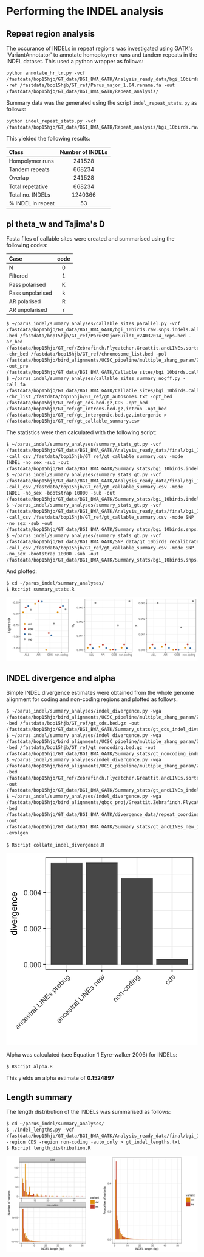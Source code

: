 # Performing the INDEL analysis

## Repeat region analysis

The occurance of INDELs in repeat regions was investigated using GATK's 'VariantAnnotator' to annotate homoploymer runs and tandem repeats in the INDEL dataset. This used a python wrapper as follows:

```
python annotate_hr_tr.py -vcf /fastdata/bop15hjb/GT_data/BGI_BWA_GATK/Analysis_ready_data/bgi_10birds.raw.snps.indels.all_sites.rawindels.recalibrated.filtered_t99.0.pass.maxlength50.biallelic.coveragefiltered.pass.repeatfilter.pass.vcf -ref /fastdata/bop15hjb/GT_ref/Parus_major_1.04.rename.fa -out /fastdata/bop15hjb/GT_data/BGI_BWA_GATK/Repeat_analysis/
```
Summary data was the generated using the script ```indel_repeat_stats.py``` as follows:

```
python indel_repeat_stats.py -vcf /fastdata/bop15hjb/GT_data/BGI_BWA_GATK/Repeat_analysis/bgi_10birds.raw.snps.indels.all_sites.rawindels.recalibrated.filtered_t99.0.pass.maxlength50.biallelic.coveragefiltered.pass.repeatfilter.pass.hr.tr.vcf
```

This yielded the following results:

|Class	          |Number of INDELs|
|:----------------|:--------------:|
|Hompolymer runs	|241528          |
|Tandem repeats	  |668234          |
|Overlap	        |241528          |
|Total repetative	|668234          |
|Total no. INDELs	|1240366         | 
|% INDEL in repeat|53              |


## pi theta_w and Tajima's D

Fasta files of callable sites were created and summarised using the following codes:

| Case            | code  |
|:----------------|:-----:|
| N               | 0     |
| Filtered        | 1     |
| Pass polarised  | K     |
| Pass unpolarised| k     |
| AR polarised    | R     |
| AR unpolarised  | r     |

```
$ ~/parus_indel/summary_analyses/callable_sites_parallel.py -vcf /fastdata/bop15hjb/GT_data/BGI_BWA_GATK/bgi_10birds.raw.snps.indels.all_sites.vcf.bgz -bed /fastdata/bop15hjb/GT_ref/ParusMajorBuild1_v24032014_reps.bed -ar_bed /fastdata/bop15hjb/GT_ref/Zebrafinch.Flycatcher.Greattit.ancLINEs.sorted.bed.gz -chr_bed /fastdata/bop15hjb/GT_ref/chromosome_list.bed -pol /fastdata/bop15hjb/bird_alignments/UCSC_pipeline/multiple_zhang_param/Zebrafinch.Flycatcher.Greattit.wga.bed.gz -out_pre /fastdata/bop15hjb/GT_data/BGI_BWA_GATK/Callable_sites/bgi_10birds.callable
$ ~/parus_indel/summary_analyses/callable_sites_summary_nogff.py -call_fa /fastdata/bop15hjb/GT_data/BGI_BWA_GATK/Callable_sites/bgi_10birds.callable.fa -chr_list /fastdata/bop15hjb/GT_ref/gt_autosomes.txt -opt_bed /fastdata/bop15hjb/GT_ref/gt_cds.bed.gz,CDS -opt_bed /fastdata/bop15hjb/GT_ref/gt_introns.bed.gz,intron -opt_bed /fastdata/bop15hjb/GT_ref/gt_intergenic.bed.gz,intergenic > /fastdata/bop15hjb/GT_ref/gt_callable_summary.csv
```

The statistics were then calculated with the following script:

```
$ ~/parus_indel/summary_analyses/summary_stats_gt.py -vcf /fastdata/bop15hjb/GT_data/BGI_BWA_GATK/Analysis_ready_data/final/bgi_10birds.filtered_indels.pol.anno.recomb.line.vcf.gz -call_csv /fastdata/bop15hjb/GT_ref/gt_callable_summary.csv -mode INDEL -no_sex -sub -out /fastdata/bop15hjb/GT_data/BGI_BWA_GATK/Summary_stats/bgi_10birds.indels.summary_stats.txt
$ ~/parus_indel/summary_analyses/summary_stats_gt.py -vcf /fastdata/bop15hjb/GT_data/BGI_BWA_GATK/Analysis_ready_data/final/bgi_10birds.filtered_indels.pol.anno.recomb.line.vcf.gz -call_csv /fastdata/bop15hjb/GT_ref/gt_callable_summary.csv -mode INDEL -no_sex -bootstrap 10000 -sub -out /fastdata/bop15hjb/GT_data/BGI_BWA_GATK/Summary_stats/bgi_10birds.indels.summary_stats.bs10000.txt
$ ~/parus_indel/summary_analyses/summary_stats_gt.py -vcf /fastdata/bop15hjb/GT_data/BGI_BWA_GATK/Analysis_ready_data/final/bgi_10birds.filtered_snps.pol.anno.degen.vcf.gz -call_csv /fastdata/bop15hjb/GT_ref/gt_callable_summary.csv -mode SNP -no_sex -sub -out /fastdata/bop15hjb/GT_data/BGI_BWA_GATK/Summary_stats/bgi_10birds.snps.summary_stats.txt
$ ~/parus_indel/summary_analyses/summary_stats_gt.py -vcf /fastdata/bop15hjb/GT_data/BGI_BWA_GATK/SNP_data/gt_10birds_recalibrated_snps_only_99pass.maxlength50.biallelic.coveragefiltered.pass.repeatfilter.pass.polarised.annotated.degen.vcf.gz -call_csv /fastdata/bop15hjb/GT_ref/gt_callable_summary.csv -mode SNP -no_sex -bootstrap 10000 -sub -out /fastdata/bop15hjb/GT_data/BGI_BWA_GATK/Summary_stats/bgi_10birds.snps.summary_stats.bs10000.txt
```

And plotted:

```
$ cd ~/parus_indel/summary_analyses/
$ Rscript summary_stats.R
```

![stats_plot](gt_summary_stats.png)

## INDEL divergence and alpha

Simple INDEL divergence estimates were obtained from the whole genome alignment for coding and non-coding regions and plotted as follows.

```
$ ~/parus_indel/summary_analyses/indel_divergence.py -wga /fastdata/bop15hjb/bird_alignments/UCSC_pipeline/multiple_zhang_param/Zebrafinch.Flycatcher.Greattit.wga.bed.gz -bed /fastdata/bop15hjb/GT_ref/gt_cds.bed.gz -out /fastdata/bop15hjb/GT_data/BGI_BWA_GATK/Summary_stats/gt_cds_indel_divergence.txt
$ ~/parus_indel/summary_analyses/indel_divergence.py -wga /fastdata/bop15hjb/bird_alignments/UCSC_pipeline/multiple_zhang_param/Zebrafinch.Flycatcher.Greattit.wga.bed.gz -bed /fastdata/bop15hjb/GT_ref/gt_noncoding.bed.gz -out /fastdata/bop15hjb/GT_data/BGI_BWA_GATK/Summary_stats/gt_noncoding_indel_divergence.txt
$ ~/parus_indel/summary_analyses/indel_divergence.py -wga /fastdata/bop15hjb/bird_alignments/UCSC_pipeline/multiple_zhang_param/Zebrafinch.Flycatcher.Greattit.wga.bed.gz -bed /fastdata/bop15hjb/GT_ref/Zebrafinch.Flycatcher.Greattit.ancLINEs.sorted.bed.gz -out /fastdata/bop15hjb/GT_data/BGI_BWA_GATK/Summary_stats/gt_ancLINEs_indel_divergence.txt
$ ~/parus_indel/summary_analyses/indel_divergence.py -wga /fastdata/bop15hjb/bird_alignments/gbgc_proj/Greattit.Zebrafinch.Flycatcher.wga.bed.gz -bed /fastdata/bop15hjb/GT_data/BGI_BWA_GATK/divergence_data/repeat_coordinates/LINE_intersect/Greattit.Zebrafinch.Flycatcher.ancLINEs.sorted.bed.gz -out /fastdata/bop15hjb/GT_data/BGI_BWA_GATK/Summary_stats/gt_ancLINEs_new_indel_divergence.txt -evolgen

$ Rscript collate_indel_divergence.R 
```

![div](indel_divergence.png)

Alpha was calculated (see Equation 1 Eyre-walker 2006) for INDELs:

```
$ Rscript alpha.R 
```

This yields an alpha estimate of **0.1524897**

## Length summary

The length distribution of the INDELs was summarised as follows:

```
$ cd ~/parus_indel/summary_analyses/
$ ./indel_lengths.py -vcf /fastdata/bop15hjb/GT_data/BGI_BWA_GATK/Analysis_ready_data/final/bgi_10birds.filtered_indels.pol.anno.recomb.line.vcf.gz -region CDS -region non-coding -auto_only > gt_indel_lengths.txt
$ Rscript length_distribution.R
```

![length_plots](gt_lengths.png)
